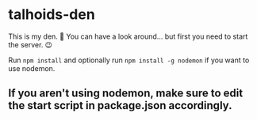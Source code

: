 # talhoids-den

This is my den. 🙂
You can have a look around... but first you need to start the server. 😉

Run `npm install` and optionally run `npm install -g nodemon` if you want to use nodemon.
## If you aren't using nodemon, make sure to edit the start script in package.json accordingly.
